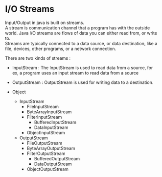 # I/O Streams

Input/Output in java is built on streams.    
A stream is communication channel that a program has with the outside world. Java I/O streams are flows of data you can either read from, or write to.    
Streams are typically connected to a data source, or data destination, like a file, devices, other programs, or a network connection.

There are two kinds of streams :
* InputStream : The InputStream is used to read data from a source, for ex, a program uses an input stream to read data from a source
* OutputStream : OutputStream is used for writing data to a destination.

* Object
    * InputStream
        * FileInputStream
        * ByteArrayInputStream
        * FilterInputStream
            * BufferedInputStream
            * DataInputStream
        * ObjectInputStream
    * OutputStream
        * FileOutputStream
        * ByteArrayOutputStream
        * FilterOutputStream
            * BufferedOutputStream
            * DataOutputStream
        * ObjectOutputStream


